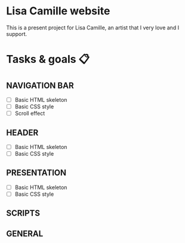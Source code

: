 # Lisa Camille website
This is a present project for Lisa Camille, an artist that I very love and I support.

# Tasks & goals 📋

## NAVIGATION BAR
- [ ] Basic HTML skeleton
- [ ] Basic CSS style
- [ ] Scroll effect

## HEADER
- [ ] Basic HTML skeleton
- [ ] Basic CSS style

## PRESENTATION
- [ ] Basic HTML skeleton
- [ ] Basic CSS style

## SCRIPTS

## GENERAL
